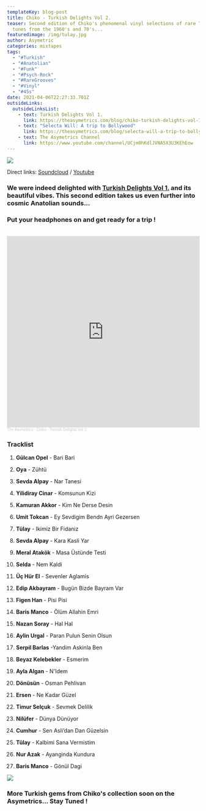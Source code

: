 ```yaml
---
templateKey: blog-post
title: Chiko - Turkish Delights Vol 2.
teaser: Second edition of Chiko's phenomenal vinyl selections of rare Turkish
  tunes from the 1960's and 70's...
featuredimage: /img/tulay.jpg
author: Asymetric
categories: mixtapes
tags:
  - "#Turkish"
  - "#Anatolian"
  - "#Funk"
  - "#Psych-Rock"
  - "#RareGrooves"
  - "#Vinyl"
  - "#45s"
date: 2021-04-06T22:27:33.701Z
outsideLinks:
  outsideLinksList:
    - text: Turkish Delights Vol 1.
      link: https://theasymetrics.com/blog/chiko-turkish-delights-vol-1/
    - text: "Selecta Will: A trip to Bollywood"
      link: https://theasymetrics.com/blog/selecta-will-a-trip-to-bollywood/
    - text: The Asymetrics Channel
      link: https://www.youtube.com/channel/UCjm0hKdlJVNA5X3U3KEhEow
---
```

![](/img/tulay.jpg)

Direct links: [Soundcloud](https://soundcloud.com/the-asymetrics/chiko-turkish-delights-vol-2) / [Youtube](https://www.youtube.com/watch?v=vPpvMzmgOlc)

### We were indeed delighted with [Turkish Delights Vol 1.](https://theasymetrics.com/blog/chiko-turkish-delights-vol-1/) and its beautiful vibes. This second edition takes us even further into cosmic Anatolian sounds...

### Put your headphones on and get ready for a trip !

<br>

<iframe width="100%" height="500" scrolling="no" frameborder="no" allow="autoplay" src="https://w.soundcloud.com/player/?url=https%3A//api.soundcloud.com/tracks/1023342889&color=%23ff5500&auto_play=false&hide_related=false&show_comments=true&show_user=true&show_reposts=false&show_teaser=true&visual=true"></iframe><div style="font-size: 10px; color: #cccccc;line-break: anywhere;word-break: normal;overflow: hidden;white-space: nowrap;text-overflow: ellipsis; font-family: Interstate,Lucida Grande,Lucida Sans Unicode,Lucida Sans,Garuda,Verdana,Tahoma,sans-serif;font-weight: 100;"><a href="https://soundcloud.com/the-asymetrics" title="The Asymetrics" target="_blank" style="color: #cccccc; text-decoration: none;">The Asymetrics</a> · <a href="https://soundcloud.com/the-asymetrics/chiko-turkish-delights-vol-2" title="Chiko - Turkish Delights Vol 2." target="_blank" style="color: #cccccc; text-decoration: none;">Chiko - Turkish Delights Vol 2.</a></div>

### Tracklist

1. **Gülcan Opel** - Bari Bari

2. **Oya** - Zühtü

3. **Sevda Alpay** - Nar Tanesi

4. **Yilidiray Cinar** - Komsunun Kizi

5. **Kamuran Akkor** - Kim Ne Derse Desin

6. **Umit Tokcan** - Ey Sevdigim Bendn Ayri Gezersen

7. **Tülay** - Ikimiz Bir Fidaniz

8. **Sevda Alpay** - Kara Kasli Yar

9. **Meral Atakök** - Masa Üstünde Testi

10. **Selda** - Nem Kaldi

11. **Üç Hür El** - Sevenler Aglamis

12. **Edip Akbayram** - Bugün Bizde Bayram Var

13. **Figen Han** - Pisi Pisi

14. **Baris Manco** - Ölüm Allahin Emri

15. **Nazan Soray** - Hal Hal

16. **Aylin Urgal** - Paran Pulun Senin Olsun

17. **Serpil Barlas** -Yandim Askinla Ben

18. **Beyaz Kelebekler** - Esmerim

19. **Ayla Algan** - N'Idem

20. **Dönüsün** - Osman Pehlivan

21. **Ersen** - Ne Kadar Güzel

22. **Timur Selçuk** - Sevmek Delilik

23. **Nilüfer** - Dünya Dünüyor

24. **Cumhur** - Sen Asli’dan Dan Güzelsin

25. **Tülay** - Kalbimi Sana Vermistim

26. **Nur Azak** - Ayanginda Kundura

27. **Baris Manco** - Gönül Dagi

![](/img/baris-manco-2.jpg)

### More Turkish gems from Chiko's collection soon on the Asymetrics... Stay Tuned !